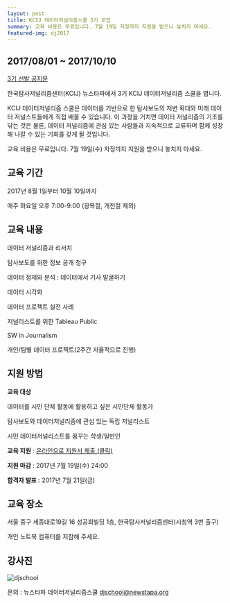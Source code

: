 ```yaml
---
layout: post
title: KCIJ 데이터저널리즘스쿨 3기 모집
summary: 교육 비용은 무료입니다. 7월 19일 자정까지 지원을 받으니 놓치지 마세요.
featured-img: dj2017
---
```


## 2017/08/01 ~ 2017/10/10

[3기 선발 공지문](https://kcij.org/board/notice/618) 

한국탐사저널리즘센터(KCIJ) 뉴스타파에서 3기 KCIJ 데이터저널리즘 스쿨을 엽니다.

KCIJ 데이터저널리즘 스쿨은 데이터를 기반으로 한 탐사보도의 저변 확대와 미래 데이터 저널스트들에게 직접 배울 수 있습니다. 이 과정을 거치면 데이터 저널리즘의 기초를 닦는 것은 물론, 데이터 저널리즘에 관심 있는 사람들과 지속적으로 교류하며 함께 성장해 나갈 수 있는 기회를 갖게 될 것입니다.

교육 비용은 무료입니다. 7월 19일(수) 자정까지 지원을 받으니 놓치지 마세요.

## **교육 기간**

2017년 8월 1일부터 10월 10일까지

매주 화요일 오후 7:00-9:00 (광복절, 개천절 제외)

## **교육 내용**

데이터 저널리즘과 리서치

탐사보도를 위한 정보 공개 청구

데이터 정제와 분석 : 데이터에서 기사 발굴하기

데이터 시각화

데이터 프로젝트 실전 사례

저널리스트를 위한 Tableau Public

SW in Journalism

개인/팀별 데이터 프로젝트(2주간 자율적으로 진행)

## **지원 방법**

**교육 대상**

데이터를 시민 단체 활동에 활용하고 싶은 시민단체 활동가

탐사보도와 데이터저널리즘에 관심 있는 독립 저널리스트

시민 데이터저널리스트를 꿈꾸는 학생/일반인

**교육 지원** : [온라인으로 지원서 제출 (클릭)](https://goo.gl/forms/yG9o9WYvhpgQ8eRX2) 

**지원 마감** : 2017년 7월 19일(수) 24:00 

**합격자 발표 :** 2017년 7월 21일(금)

## **교육 장소**

서울 중구 세종대로19길 16 성공회빌딩 1층, 한국탐사저널리즘센터(시청역 3번 출구)

개인 노트북 컴퓨터를 지참해 주세요.

## **강사진**

![djschool](http://welcome.newstapa.org/wp-content/uploads/djschool1.jpg)

문의 : 뉴스타파 데이터저널리즘스쿨 djschool@newstapa.org
